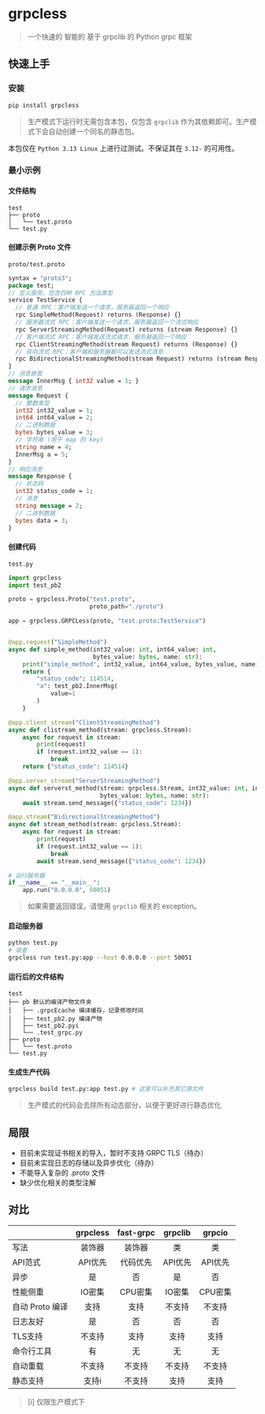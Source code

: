# grpcless

> 一个快速的 智能的 基于 grpclib 的 Python grpc 框架

## 快速上手

### 安装

```bash
pip install grpcless
```

> 生产模式下运行时无需包含本包，仅包含 `grpclib` 作为其依赖即可。生产模式下会自动创建一个同名的静态包。

本包仅在 `Python 3.13 Linux` 上进行过测试。不保证其在 `3.12-` 的可用性。

### 最小示例

#### 文件结构

```text
test 
├── proto
│   └── test.proto
└── test.py
```

#### 创建示例 Proto 文件

`proto/test.proto`

```protobuf
syntax = "proto3";
package test;
// 定义服务，包含四种 RPC 方法类型
service TestService {
  // 普通 RPC：客户端发送一个请求，服务器返回一个响应
  rpc SimpleMethod(Request) returns (Response) {}
  // 服务器流式 RPC：客户端发送一个请求，服务器返回一个流式响应
  rpc ServerStreamingMethod(Request) returns (stream Response) {}
  // 客户端流式 RPC：客户端发送流式请求，服务器返回一个响应
  rpc ClientStreamingMethod(stream Request) returns (Response) {}
  // 双向流式 RPC：客户端和服务器都可以发送流式消息
  rpc BidirectionalStreamingMethod(stream Request) returns (stream Response) {}
}
// 消息嵌套
message InnerMsg { int32 value = 1; }
// 请求消息
message Request {
  // 整数类型
  int32 int32_value = 1;
  int64 int64_value = 2;
  // 二进制数据
  bytes bytes_value = 3;
  // 字符串 (用于 map 的 key)
  string name = 4;
  InnerMsg a = 5;
}
// 响应消息
message Response {
  // 状态码
  int32 status_code = 1;
  // 消息
  string message = 2;
  // 二进制数据
  bytes data = 3;
}
```

#### 创建代码

`test.py`

```python
import grpcless
import test_pb2

proto = grpcless.Proto("test.proto",
                       proto_path="./proto")

app = grpcless.GRPCLess(proto, "test.proto:TestService") 


@app.request("SimpleMethod")
async def simple_method(int32_value: int, int64_value: int,
                        bytes_value: bytes, name: str):
    print("simple_method", int32_value, int64_value, bytes_value, name)
    return {
        "status_code": 114514,
        "a": test_pb2.InnerMsg(
            value=1
        )
    }

@app.client_stream("ClientStreamingMethod")
async def clistream_method(stream: grpcless.Stream):
    async for request in stream:
        print(request)
        if (request.int32_value == 1):
            break
    return {"status_code": 114514}

@app.server_stream("ServerStreamingMethod")
async def serverst_method(stream: grpcless.Stream, int32_value: int, int64_value: int,
                          bytes_value: bytes, name: str):
    await stream.send_message({"status_code": 1234}) 

@app.stream("BidirectionalStreamingMethod")
async def stream_method(stream: grpcless.Stream):
    async for request in stream:
        print(request)
        if (request.int32_value == 1):
            break
        await stream.send_message({"status_code": 1234})

# 运行服务器
if __name__ == "__main__":
    app.run("0.0.0.0", 50051)
```

> 如果需要返回错误，请使用 `grpclib` 相关的 exception。

#### 启动服务器

```bash
python test.py
# 或者
grpcless run test.py:app --host 0.0.0.0 --port 50051
```

#### 运行后的文件结构

```text
test 
├── pb 默认的编译产物文件夹
│   ├── .grpcEcache 编译缓存，记录修改时间
│   ├── test_pb2.py 编译产物
│   ├── test_pb2.pyi
│   └── .test_grpc.py
├── proto
│   └── test.proto
└── test.py
```

#### 生成生产代码

```bash
grpcless build test.py:app test.py # 这里可以补充其它源文件
```

> 生产模式的代码会去除所有动态部分，以便于更好进行静态优化

## 局限

- 目前未实现证书相关的导入，暂时不支持 GRPC TLS（待办）
- 目前未实现日志的存储以及异步优化（待办）
- 不能导入复杂的 .proto 文件
- 缺少优化相关的类型注解

## 对比

|  | grpcless | fast-grpc | grpclib | grpcio  |
| :-- | :-: | :-: | :-: | :-: |
| 写法 | 装饰器 | 装饰器 | 类 | 类 |
| API范式 | API优先 | 代码优先 | API优先 | API优先 |
| 异步 | 是 | 否 | 是 | 否 |
| 性能侧重 | IO密集 | CPU密集 | IO密集 | CPU密集 |
| 自动 Proto 编译 | 支持 | 支持 | 不支持 | 不支持 |
| 日志友好 | 是 | 否 | 否 | 否 |
| TLS支持 | 不支持 | 支持 | 支持 | 支持 |
| 命令行工具 | 有 | 无 | 无 | 无 |
| 自动重载 | 不支持 | 不支持 | 不支持 | 不支持 |
| 静态支持 | 支持i | 不支持 | 支持 | 支持 |

> [i] 仅限生产模式下
